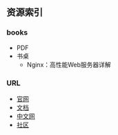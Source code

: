 ## 资源索引

### books
- PDF
- 书桌
    - Nginx：高性能Web服务器详解

### URL
- [官网](http://nginx.org/)
- [文档](http://www.nginx.cn/doc/)
- [中文网]()
- [社区]()